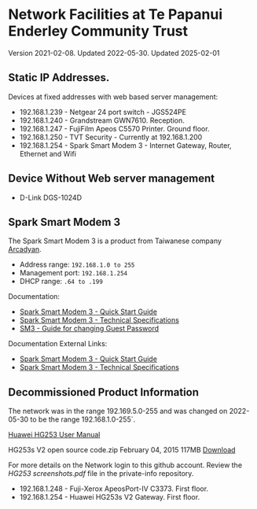# Network Facilities at Te Papanui Enderley Community Trust

Version 2021-02-08. Updated 2022-05-30. Updated 2025-02-01

## Static IP Addresses.

Devices at fixed addresses with web based server management:

* 192.168.1.239 - Netgear 24 port switch - JGS524PE
* 192.168.1.240 - Grandstream GWN7610. Reception.
* 192.168.1.247 - FujiFilm Apeos C5570 Printer. Ground floor.
* 192.168.1.250 - TVT Security - Currently at 192.168.1.200
* 192.168.1.254 - Spark Smart Modem 3 - Internet Gateway, Router, Ethernet and Wifi

## Device Without Web server management

* D-Link DGS-1024D

## Spark Smart Modem 3

The Spark Smart Modem 3 is a product from Taiwanese company [Arcadyan](https://www.arcadyan.com/en-us/).

* Address range: `192.168.1.0 to 255`
* Management port: `192.168.1.254`
* DHCP range: `.64 to .199`

Documentation:

* [Spark Smart Modem 3 - Quick Start Guide](Spark%20Smart%20Modem%203.pdf)
* [Spark Smart Modem 3 - Technical Specifications](Spark%20Smart%20Modem3%20Technical%20Specs.pdf)
* [SM3 - Guide for changing Guest Password](SM3%20-%20Guide%20for%20changing%20Guest%20Password.pdf)
  
Documentation External Links:

* [Spark Smart Modem 3 - Quick Start Guide](https://www.spark.co.nz/content/dam/telecomcms/modems/Spark%20Smart%20Modem%203.pdf)
* [Spark Smart Modem 3 - Technical Specifications](https://www.spark.co.nz/online/shop/broadband/spark-smart-modems#tabgallery-1)


## Decommissioned Product Information

The network was in the range 192.169.5.0-255 and was changed on 2022-05-30 to be the range 192.168.1.0-255`.

[Huawei HG253 User Manual](https://www.manualslib.com/manual/1195405/Huawei-Hg253s.html#manual)

HG253s V2 open source code.zip February 04, 2015 117MB [Download](https://consumer-tkb.huawei.com/weknow/servlet/download/public?contextNo=S1600345805)

For more details on the Network login to this github account. Review the *HG253 screenshots.pdf* file in the private-info repository.


* 192.168.1.248 - Fuji-Xerox ApeosPort-IV C3373. First floor.
* 192.168.1.254 - Huawei HG253s V2 Gateway. First floor.


